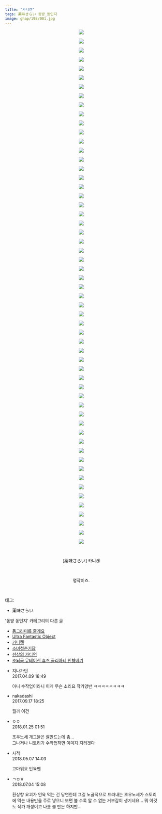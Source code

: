 ```yaml
---
title: "카니캔"
tags: 薬味さらい 동방_동인지
image: ghap/198/001.jpg
---
```

<div class="article">
<p style="text-align: center; clear: none; float: none;"><img src="{{ site.nasurl }}/ghap/198/001.jpg"/></p>
<p style="text-align: center; clear: none; float: none;"><img src="{{ site.nasurl }}/ghap/198/002.jpg"/></p>
<p style="text-align: center; clear: none; float: none;"><img src="{{ site.nasurl }}/ghap/198/003.jpg"/></p>
<p style="text-align: center; clear: none; float: none;"><img src="{{ site.nasurl }}/ghap/198/004.jpg"/></p>
<p style="text-align: center; clear: none; float: none;"><img src="{{ site.nasurl }}/ghap/198/005.jpg"/></p>
<p style="text-align: center; clear: none; float: none;"><img src="{{ site.nasurl }}/ghap/198/006.jpg"/></p>
<p style="text-align: center; clear: none; float: none;"><img src="{{ site.nasurl }}/ghap/198/007.jpg"/></p>
<p style="text-align: center; clear: none; float: none;"><img src="{{ site.nasurl }}/ghap/198/008.jpg"/></p>
<p style="text-align: center; clear: none; float: none;"><img src="{{ site.nasurl }}/ghap/198/009.jpg"/></p>
<p style="text-align: center; clear: none; float: none;"><img src="{{ site.nasurl }}/ghap/198/010.jpg"/></p>
<p style="text-align: center; clear: none; float: none;"><img src="{{ site.nasurl }}/ghap/198/011.jpg"/></p>
<p style="text-align: center; clear: none; float: none;"><img src="{{ site.nasurl }}/ghap/198/012.jpg"/></p>
<p style="text-align: center; clear: none; float: none;"><img src="{{ site.nasurl }}/ghap/198/013.jpg"/></p>
<p style="text-align: center; clear: none; float: none;"><img src="{{ site.nasurl }}/ghap/198/014.jpg"/></p>
<p style="text-align: center; clear: none; float: none;"><img src="{{ site.nasurl }}/ghap/198/015.jpg"/></p>
<p style="text-align: center; clear: none; float: none;"><img src="{{ site.nasurl }}/ghap/198/016.jpg"/></p>
<p style="text-align: center; clear: none; float: none;"><img src="{{ site.nasurl }}/ghap/198/017.jpg"/></p>
<p style="text-align: center; clear: none; float: none;"><img src="{{ site.nasurl }}/ghap/198/018.jpg"/></p>
<p style="text-align: center; clear: none; float: none;"><img src="{{ site.nasurl }}/ghap/198/019.jpg"/></p>
<p style="text-align: center; clear: none; float: none;"><img src="{{ site.nasurl }}/ghap/198/020.jpg"/></p>
<p style="text-align: center; clear: none; float: none;"><img src="{{ site.nasurl }}/ghap/198/021.jpg"/></p>
<p style="text-align: center; clear: none; float: none;"><img src="{{ site.nasurl }}/ghap/198/022.jpg"/></p>
<p style="text-align: center; clear: none; float: none;"><img src="{{ site.nasurl }}/ghap/198/023.jpg"/></p>
<p style="text-align: center; clear: none; float: none;"><img src="{{ site.nasurl }}/ghap/198/024.jpg"/></p>
<p style="text-align: center; clear: none; float: none;"><img src="{{ site.nasurl }}/ghap/198/025.jpg"/></p>
<p style="text-align: center; clear: none; float: none;"><img src="{{ site.nasurl }}/ghap/198/026.jpg"/></p>
<p style="text-align: center; clear: none; float: none;"><img src="{{ site.nasurl }}/ghap/198/027.jpg"/></p>
<p style="text-align: center; clear: none; float: none;"><img src="{{ site.nasurl }}/ghap/198/028.jpg"/></p>
<p style="text-align: center; clear: none; float: none;"><img src="{{ site.nasurl }}/ghap/198/029.jpg"/></p>
<p style="text-align: center; clear: none; float: none;"><img src="{{ site.nasurl }}/ghap/198/030.jpg"/></p>
<p style="text-align: center; clear: none; float: none;"><img src="{{ site.nasurl }}/ghap/198/031.jpg"/></p>
<p style="text-align: center; clear: none; float: none;"><img src="{{ site.nasurl }}/ghap/198/032.jpg"/></p>
<p style="text-align: center; clear: none; float: none;"><img src="{{ site.nasurl }}/ghap/198/033.jpg"/></p>
<p style="text-align: center; clear: none; float: none;"><img src="{{ site.nasurl }}/ghap/198/034.jpg"/></p>
<p style="text-align: center; clear: none; float: none;"><img src="{{ site.nasurl }}/ghap/198/035.jpg"/></p>
<p style="text-align: center; clear: none; float: none;"><img src="{{ site.nasurl }}/ghap/198/036.jpg"/></p>
<p style="text-align: center; clear: none; float: none;"><img src="{{ site.nasurl }}/ghap/198/037.jpg"/></p>
<p style="text-align: center; clear: none; float: none;"><img src="{{ site.nasurl }}/ghap/198/038.jpg"/></p>
<p style="text-align: center; clear: none; float: none;"><img src="{{ site.nasurl }}/ghap/198/039.jpg"/></p>
<p style="text-align: center; clear: none; float: none;"><img src="{{ site.nasurl }}/ghap/198/040.jpg"/></p>
<p style="text-align: center; clear: none; float: none;"><img src="{{ site.nasurl }}/ghap/198/041.jpg"/></p>
<p style="text-align: center; clear: none; float: none;"><img src="{{ site.nasurl }}/ghap/198/042.jpg"/></p>
<p style="text-align: center; clear: none; float: none;"><img src="{{ site.nasurl }}/ghap/198/043.jpg"/></p>
<p style="text-align: center; clear: none; float: none;"><img src="{{ site.nasurl }}/ghap/198/044.jpg"/></p>
<p style="text-align: center; clear: none; float: none;"><img src="{{ site.nasurl }}/ghap/198/045.jpg"/></p>
<p style="text-align: center; clear: none; float: none;"><img src="{{ site.nasurl }}/ghap/198/046.jpg"/></p>
<p style="text-align: center; clear: none; float: none;"><img src="{{ site.nasurl }}/ghap/198/047.jpg"/></p>
<p style="text-align: center; clear: none; float: none;"><img src="{{ site.nasurl }}/ghap/198/048.jpg"/></p>
<p style="text-align: center; clear: none; float: none;"><img src="{{ site.nasurl }}/ghap/198/049.jpg"/></p>
<p style="text-align: center; clear: none; float: none;"><img src="{{ site.nasurl }}/ghap/198/050.jpg"/></p>
<p style="text-align: center; clear: none; float: none;"><img src="{{ site.nasurl }}/ghap/198/051.jpg"/></p>
<p style="text-align: center; clear: none; float: none;"><img src="{{ site.nasurl }}/ghap/198/052.jpg"/></p>
<p style="text-align: center; clear: none; float: none;"><img src="{{ site.nasurl }}/ghap/198/053.jpg"/></p>
<p style="text-align: center; clear: none; float: none;"><img src="{{ site.nasurl }}/ghap/198/054.jpg"/></p>
<p style="text-align: center; clear: none; float: none;"><img src="{{ site.nasurl }}/ghap/198/055.jpg"/></p>
<p style="text-align: center; clear: none; float: none;"><img src="{{ site.nasurl }}/ghap/198/056.jpg"/></p>
<p style="text-align: center; clear: none; float: none;"><img src="{{ site.nasurl }}/ghap/198/057.jpg"/></p>
<p style="text-align: center; clear: none; float: none;"><br/></p>
<p style="text-align: center; clear: none; float: none;">[薬味さらい] 카니캔</p>
<p style="text-align: center; clear: none; float: none;"><br/></p>
<p style="text-align: center; clear: none; float: none;">명작이죠.</p>
<p><br/></p>
</div><div class="tagTrail">
<p>태그: </p>
<ul>
<li>薬味さらい</li>
</ul>
</div><div class="another">
<p>'동방 동인지' 카테고리의 다른 글</p>
<ul>
<li><a href="/2016-06-18-ghap_200">동그라미를 줄게요</a></li>
<li><a href="/2016-06-18-ghap_199">Ultra Fantastic Object</a></li>
<li><a href="/2016-06-18-ghap_198">카니캔</a></li>
<li><a href="/2016-06-18-ghap_197">소녀청춘기담</a></li>
<li><a href="/2016-06-18-ghap_195">선상의 가디언</a></li>
<li><a href="/2016-06-18-ghap_194">초뇌급 뮤테이션 휴즈 골리아테 인형베기</a></li>
</ul>
</div><div class="cb_module cb_fluid">
<div class="cb_wrt cb_profile">
<div class="comment">
<ul>
<li class="cb_thumb_off" id="comment14961534">
<div class="cb_comment_area">
<div class="cb_info_area">
<div class="cb_section">
<span class="cb_nick_name">지나가던</span>
</div>
<div class="cb_section">
<span class="cb_date">2017.04.09 18:49 </span>
</div>
</div>
<div class="cb_dsc_comment">
<p class="cb_dsc">
											아니 수작업이라니 이게 무슨 소리요 작가양반 ㅋㅋㅋㅋㅋㅋㅋㅋ
										</p>
</div>
</div></li>
<li class="cb_thumb_off" id="comment15084800">
<div class="cb_comment_area">
<div class="cb_info_area">
<div class="cb_section">
<span class="cb_nick_name">nakadashi</span>
</div>
<div class="cb_section">
<span class="cb_date">2017.09.17 18:25 </span>
</div>
</div>
<div class="cb_dsc_comment">
<p class="cb_dsc">
											뭘까 이건
										</p>
</div>
</div></li>
<li class="cb_thumb_off" id="comment15182314">
<div class="cb_comment_area">
<div class="cb_info_area">
<div class="cb_section">
<span class="cb_nick_name">ㅇㅇ</span>
</div>
<div class="cb_section">
<span class="cb_date">2018.01.25 01:51 </span>
</div>
</div>
<div class="cb_dsc_comment">
<p class="cb_dsc">
											조우노세 개그물은 잘만드는데 좀...<br/>
그나저나 니토리가 수작업하면 이미지 지리겟다
										</p>
</div>
</div></li>
<li class="cb_thumb_off" id="comment15251877">
<div class="cb_comment_area">
<div class="cb_info_area">
<div class="cb_section">
<span class="cb_nick_name">사적</span>
</div>
<div class="cb_section">
<span class="cb_date">2018.05.07 14:03 </span>
</div>
</div>
<div class="cb_dsc_comment">
<p class="cb_dsc">
											고마워요 인육맨
										</p>
</div>
</div></li>
<li class="cb_thumb_off" id="comment15280561">
<div class="cb_comment_area">
<div class="cb_info_area">
<div class="cb_section">
<span class="cb_nick_name">ㄱㅁㅎ</span>
</div>
<div class="cb_section">
<span class="cb_date">2018.07.04 15:08 </span>
</div>
</div>
<div class="cb_dsc_comment">
<p class="cb_dsc">
											환상향 요괴가 인육 먹는 건 당연한데 그걸 노골적으로 드러내는 조우노세가 스토리에 먹는 내용만을 주로 넣으니 보면 볼 수록 알 수 없는 거부감이 생기네요... 뭐 이것도 작가 개성이고 나름 볼 만은 하지만...
										</p>
</div>
</div></li>
</ul>
</div>
</div><!-- commentList close -->
</div>